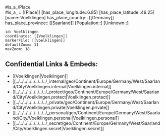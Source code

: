 ﻿---
location: [49.25,6.85] 
mapzoom: [7,12] 
mapmarker: city 
type: City
tags:
- geo/City


SpocWebEntityId: 35338
isDeleted: false
confidential: public

---
#is_a_/Place  
#is_a_ :: [[Place]] 
[has_place_longitude::6.85] 
[has_place_latitude::49.25] 
[name::Voelklingen] 
has_place_country:: [[Germany]]  
has_place_province:: [[Saarland]] 
[Population::] 
[Unknown::] 


```leaflet
id: Voelklingen
coordinates: [[Voelklingen]] 
markerFile: [[Voelklingen]] 
defaultZoom: 11 
maxZoom: 18
```


## Confidential Links & Embeds: 
- [[Voelklingen|Voelklingen]]  
- [[../../../../../../../../_internal/geo/Continent/Europe/Germany/West/Saarland/City/Voelklingen.internal|Voelklingen.internal]] 
- [[../../../../../../../../_protect/geo/Continent/Europe/Germany/West/Saarland/City/Voelklingen.protect|Voelklingen.protect]] 
- [[../../../../../../../../_private/geo/Continent/Europe/Germany/West/Saarland/City/Voelklingen.private|Voelklingen.private]] 
- [[../../../../../../../../_personal/geo/Continent/Europe/Germany/West/Saarland/City/Voelklingen.personal|Voelklingen.personal]] 
- [[../../../../../../../../_secret/geo/Continent/Europe/Germany/West/Saarland/City/Voelklingen.secret|Voelklingen.secret]] 
